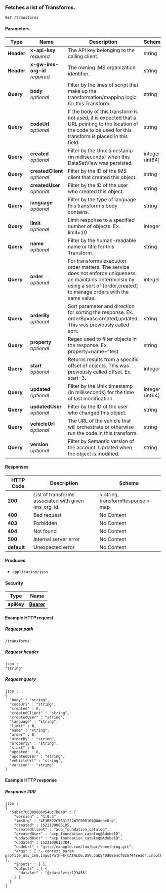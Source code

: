 
<a name="get_transforms"></a>
### Fetches a list of Transforms.
```
GET /transforms
```


#### Parameters

|Type|Name|Description|Schema|
|---|---|---|---|
|**Header**|**x-api-key**  <br>*required*|The API key belonging to the calling client.|string|
|**Header**|**x-gw-ims-org-id**  <br>*required*|The owning IMS organization identifier.|string|
|**Query**|**body**  <br>*optional*|Filter by the  lines of script that make up the transformation/mapping logic for this Transform.|string|
|**Query**|**codeUrl**  <br>*optional*|If the body of this transform is not used, it is expected that a URL pointing to the location of the code to be used for this transform is placed in this field.|string|
|**Query**|**created**  <br>*optional*|Filter by the Unix timestamp (in milliseconds) when this DataSetView was persisted.|integer (int64)|
|**Query**|**createdClient**  <br>*optional*|Filter by the ID of the IMS client that created this object.|string|
|**Query**|**createdUser**  <br>*optional*|Filter by the  ID of the user who created this object.|string|
|**Query**|**language**  <br>*optional*|Filter by the type of language this transform's body contains.|string|
|**Query**|**limit**  <br>*optional*|Limit response to a specified number of objects. Ex. limit=10|integer|
|**Query**|**name**  <br>*optional*|Filter by the human-readable name or title for this Transform.|string|
|**Query**|**order**  <br>*optional*|For transforms execution order matters. The service does not enforce uniqueness an maintains determinism by using a sort of {order,created} to manage orders with the same value.|integer|
|**Query**|**orderBy**  <br>*optional*|Sort parameter and direction for sorting the response. Ex. orderBy=asc:created,updated. This was previously called sort.|string|
|**Query**|**property**  <br>*optional*|Regex used to filter objects in the response. Ex. property=name~^test.|string|
|**Query**|**start**  <br>*optional*|Returns results from a specific offset of objects. This was previously called offset. Ex. start=3.|integer|
|**Query**|**updated**  <br>*optional*|Filter by the Unix timestamp (in milliseconds) for the time of last modification.|integer (int64)|
|**Query**|**updatedUser**  <br>*optional*|Filter by the  ID of the user who changed this object.|string|
|**Query**|**vehicleUrl**  <br>*optional*|The URL of the vehicle that will orchestrate or otherwise run the code in this transform.|string|
|**Query**|**version**  <br>*optional*|Filter by Semantic version of the account. Updated when the object is modified.|string|


#### Responses

|HTTP Code|Description|Schema|
|---|---|---|
|**200**|List of transforms associated with given ims_org_id.|< string, [transformResponse](../definitions/transformResponse.md#transformresponse) > map|
|**400**|Bad request|No Content|
|**403**|Forbidden|No Content|
|**404**|Not found|No Content|
|**500**|Internal server error|No Content|
|**default**|Unexpected error|No Content|


#### Produces

* `application/json`


#### Security

|Type|Name|
|---|---|
|**apiKey**|**[Bearer](security.md#bearer)**|


#### Example HTTP request

##### Request path
```
/transforms
```


##### Request header
```
json :
"string"
```


##### Request query
```
json :
{
  "body" : "string",
  "codeUrl" : "string",
  "created" : 0,
  "createdClient" : "string",
  "createdUser" : "string",
  "language" : "string",
  "limit" : 0,
  "name" : "string",
  "order" : 0,
  "orderBy" : "string",
  "property" : "string",
  "start" : 0,
  "updated" : 0,
  "updatedUser" : "string",
  "vehicleUrl" : "string",
  "version" : "string"
}
```


#### Example HTTP response

##### Response 200
```
json :
{
  "5abac7063998860540c7b848" : {
    "version" : "1.0.5",
    "imsOrg" : "4F3BB22C5631222A7F000101@AdobeOrg",
    "created" : 1522190086195,
    "createdClient" : "acp_foundation_catalog",
    "createdUser" : "acp_foundation_catalog@AdobeID",
    "updatedUser" : "acp_foundation_catalog@AdobeID",
    "updated" : 1522190612384,
    "codeUrl" : "git://example.com/foo/bar/something.git",
    "args" : [ "--context_param profile_dsv_in0.inputPath=${CATALOG.DSV.5ab540d0864cf0267448ead4.inputFiles}" ],
    "inputs" : [ ],
    "outputs" : [ {
      "dataSet" : "@/dataSets/123456"
    } ]
  }
}
```



